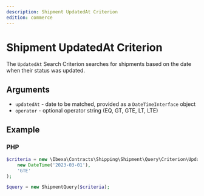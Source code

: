 ```yaml
---
description: Shipment UpdatedAt Criterion
edition: commerce
---
```


# Shipment UpdatedAt Criterion

The `UpdatedAt` Search Criterion searches for shipments based on the date when their status was updated.

## Arguments

- `updatedAt` - date to be matched, provided as a `DateTimeInterface` object
- `operator` - optional operator string (EQ, GT, GTE, LT, LTE)

## Example

### PHP

``` php
$criteria = new \Ibexa\Contracts\Shipping\Shipment\Query\Criterion\UpdatedAt(
    new DateTime('2023-03-01'),
    'GTE'
);

$query = new ShipmentQuery($criteria);
```

